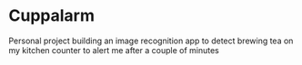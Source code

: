 # Cuppalarm
Personal project building an image recognition app to detect brewing tea on my kitchen counter to alert me after a couple of minutes
